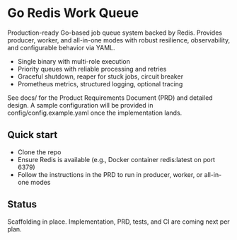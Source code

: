 # Go Redis Work Queue

Production-ready Go-based job queue system backed by Redis. Provides producer, worker, and all-in-one modes with robust resilience, observability, and configurable behavior via YAML.

- Single binary with multi-role execution
- Priority queues with reliable processing and retries
- Graceful shutdown, reaper for stuck jobs, circuit breaker
- Prometheus metrics, structured logging, optional tracing

See docs/ for the Product Requirements Document (PRD) and detailed design. A sample configuration will be provided in config/config.example.yaml once the implementation lands.

## Quick start

- Clone the repo
- Ensure Redis is available (e.g., Docker container redis:latest on port 6379)
- Follow the instructions in the PRD to run in producer, worker, or all-in-one modes

## Status

Scaffolding in place. Implementation, PRD, tests, and CI are coming next per plan.
